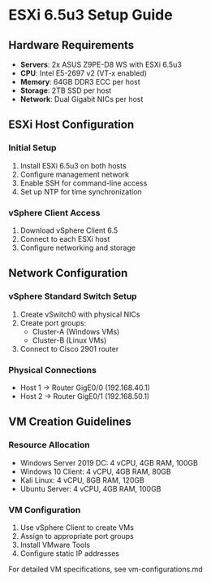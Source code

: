 # ESXi 6.5u3 Setup Guide

## Hardware Requirements
- **Servers**: 2x ASUS Z9PE-D8 WS with ESXi 6.5u3
- **CPU**: Intel E5-2697 v2 (VT-x enabled)
- **Memory**: 64GB DDR3 ECC per host
- **Storage**: 2TB SSD per host
- **Network**: Dual Gigabit NICs per host

## ESXi Host Configuration

### Initial Setup
1. Install ESXi 6.5u3 on both hosts
2. Configure management network
3. Enable SSH for command-line access
4. Set up NTP for time synchronization

### vSphere Client Access
1. Download vSphere Client 6.5
2. Connect to each ESXi host
3. Configure networking and storage

## Network Configuration

### vSphere Standard Switch Setup
1. Create vSwitch0 with physical NICs
2. Create port groups:
   - Cluster-A (Windows VMs)
   - Cluster-B (Linux VMs)
3. Connect to Cisco 2901 router

### Physical Connections
- Host 1 → Router GigE0/0 (192.168.40.1)
- Host 2 → Router GigE0/1 (192.168.50.1)

## VM Creation Guidelines

### Resource Allocation
- Windows Server 2019 DC: 4 vCPU, 4GB RAM, 100GB
- Windows 10 Client: 4 vCPU, 4GB RAM, 80GB
- Kali Linux: 4 vCPU, 8GB RAM, 120GB
- Ubuntu Server: 4 vCPU, 4GB RAM, 100GB

### VM Configuration
1. Use vSphere Client to create VMs
2. Assign to appropriate port groups
3. Install VMware Tools
4. Configure static IP addresses

For detailed VM specifications, see vm-configurations.md
